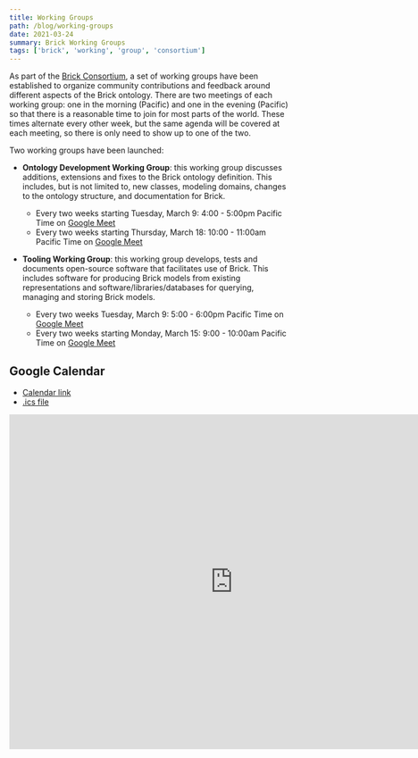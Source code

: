 ```yaml
---
title: Working Groups
path: /blog/working-groups
date: 2021-03-24
summary: Brick Working Groups
tags: ['brick', 'working', 'group', 'consortium']
---
```


As part of the [Brick Consortium](/consortium), a set of working groups have been established to organize community contributions and feedback around different aspects of the Brick ontology.
There are two meetings of each working group: one in the morning (Pacific) and one in the evening (Pacific) so that there is a reasonable time to join for most parts of the world. These times alternate every other week, but the same agenda will be covered at each meeting, so there is only need to show up to one of the two.

Two working groups have been launched:

- **Ontology Development Working Group**: this working group discusses additions, extensions and fixes to the Brick ontology definition. This includes, but is not limited to, new classes, modeling domains, changes to the ontology structure, and documentation for Brick.
    - Every two weeks starting Tuesday, March 9: 4:00 - 5:00pm Pacific Time on [Google Meet](https://meet.google.com/zev-myen-kxa)
    - Every two weeks starting Thursday, March 18: 10:00 - 11:00am Pacific Time on [Google Meet](https://meet.google.com/fix-sfgf-qhk)

- **Tooling Working Group**: this working group develops, tests and documents open-source software that facilitates use of Brick. This includes software for producing Brick models from existing representations and software/libraries/databases for  querying, managing and storing Brick models.
    - Every two weeks Tuesday, March 9: 5:00 - 6:00pm Pacific Time on [Google Meet](https://meet.google.com/uzq-vnsv-icr)
    - Every two weeks starting Monday, March 15: 9:00 - 10:00am Pacific Time on [Google Meet](https://meet.google.com/jag-ibzk-xiy)



## Google Calendar

- [Calendar link](https://calendar.google.com/calendar/embed?src=vrjj76hu51bjue824bdo7ujucg%40group.calendar.google.com)
- [.ics file](https://calendar.google.com/calendar/ical/vrjj76hu51bjue824bdo7ujucg%40group.calendar.google.com/public/basic.ics)

<iframe src="https://calendar.google.com/calendar/embed?src=vrjj76hu51bjue824bdo7ujucg%40group.calendar.google.com" style="border: 0" width="800" height="600" frameborder="0" scrolling="no"></iframe>
